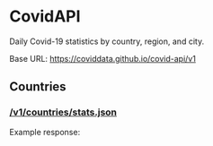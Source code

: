 # CovidAPI

Daily Covid-19 statistics by country, region, and city.

Base URL: https://coviddata.github.io/covid-api/v1

## Countries

### [/v1/countries/stats.json](https://coviddata.github.io/covid-api/v1/countries)

Example response:

